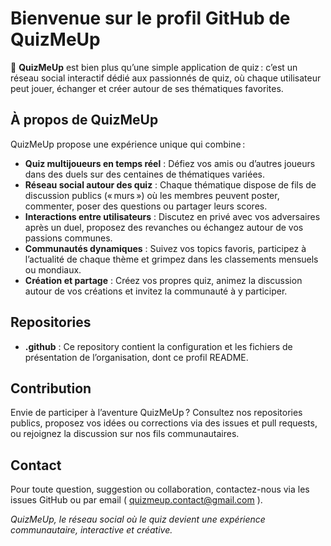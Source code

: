 # Bienvenue sur le profil GitHub de QuizMeUp

🎉 **QuizMeUp** est bien plus qu’une simple application de quiz : c’est un réseau social interactif dédié aux passionnés de quiz, où chaque utilisateur peut jouer, échanger et créer autour de ses thématiques favorites.

## À propos de QuizMeUp

QuizMeUp propose une expérience unique qui combine :

- **Quiz multijoueurs en temps réel** : Défiez vos amis ou d’autres joueurs dans des duels sur des centaines de thématiques variées.
- **Réseau social autour des quiz** : Chaque thématique dispose de fils de discussion publics (« murs ») où les membres peuvent poster, commenter, poser des questions ou partager leurs scores.
- **Interactions entre utilisateurs** : Discutez en privé avec vos adversaires après un duel, proposez des revanches ou échangez autour de vos passions communes.
- **Communautés dynamiques** : Suivez vos topics favoris, participez à l’actualité de chaque thème et grimpez dans les classements mensuels ou mondiaux.
- **Création et partage** : Créez vos propres quiz, animez la discussion autour de vos créations et invitez la communauté à y participer.

## Repositories

- **.github** : Ce repository contient la configuration et les fichiers de présentation de l’organisation, dont ce profil README.

## Contribution

Envie de participer à l’aventure QuizMeUp ? Consultez nos repositories publics, proposez vos idées ou corrections via des issues et pull requests, ou rejoignez la discussion sur nos fils communautaires.

## Contact

Pour toute question, suggestion ou collaboration, contactez-nous via les issues GitHub ou par email ( quizmeup.contact@gmail.com ).

*QuizMeUp, le réseau social où le quiz devient une expérience communautaire, interactive et créative.*